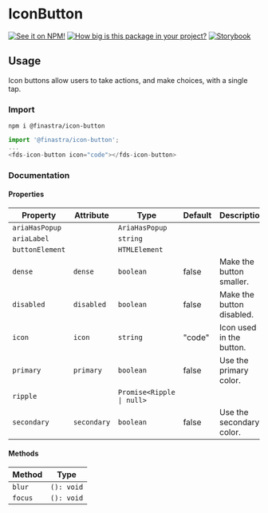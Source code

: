 # IconButton

[![See it on NPM!](https://img.shields.io/npm/v/@finastra/icon-button?style=for-the-badge)](https://www.npmjs.com/package/@finastra/icon-button)
[![How big is this package in your project?](https://img.shields.io/bundlephobia/minzip/@finastra/icon-button?style=for-the-badge)](https://bundlephobia.com/result?p=@finastra/icon-button')
[![Storybook](https://shields.io/badge/-Play%20with%20this%20web%20component-2a0481?logo=storybook&style=for-the-badge)](https://finastra.github.io/finastra-design-system/?path=/story/actions-icon-button--default)

## Usage

Icon buttons allow users to take actions, and make choices, with a single tap.

### Import

```
npm i @finastra/icon-button
```

```ts
import '@finastra/icon-button';
...
<fds-icon-button icon="code"></fds-icon-button>
```


### Documentation
<!-- DOC -->
#### Properties

| Property        | Attribute   | Type                      | Default | Description               |
|-----------------|-------------|---------------------------|---------|---------------------------|
| `ariaHasPopup`  |             | `AriaHasPopup`            |         |                           |
| `ariaLabel`     |             | `string`                  |         |                           |
| `buttonElement` |             | `HTMLElement`             |         |                           |
| `dense`         | `dense`     | `boolean`                 | false   | Make the button smaller.  |
| `disabled`      | `disabled`  | `boolean`                 | false   | Make the button disabled. |
| `icon`          | `icon`      | `string`                  | "code"  | Icon used in the button.  |
| `primary`       | `primary`   | `boolean`                 | false   | Use the primary color.    |
| `ripple`        |             | `Promise<Ripple \| null>` |         |                           |
| `secondary`     | `secondary` | `boolean`                 | false   | Use the secondary color.  |

#### Methods

| Method  | Type       |
|---------|------------|
| `blur`  | `(): void` |
| `focus` | `(): void` |
<!-- /DOC -->